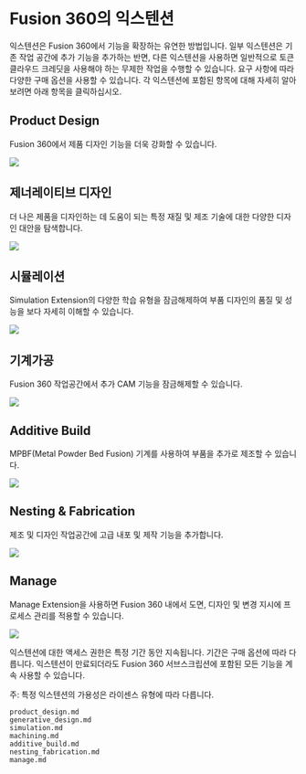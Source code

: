 Fusion 360의 익스텐션
================

익스텐션은 Fusion 360에서 기능을 확장하는 유연한 방법입니다. 일부 익스텐션은 기존 작업 공간에 추가 기능을 추가하는 반면, 다른 익스텐션을 사용하면 일반적으로 토큰 클라우드 크레딧을 사용해야 하는 무제한 작업을 수행할 수 있습니다. 요구 사항에 따라 다양한 구매 옵션을 사용할 수 있습니다. 각 익스텐션에 포함된 항목에 대해 자세히 알아보려면 아래 항목을 클릭하십시오.

## Product Design

Fusion 360에서 제품 디자인 기능을 더욱 강화할 수 있습니다.

[![](https://help.autodesk.com/cloudhelp/KOR/Fusion-Extensions/images/example/product-design-extension.png)](https://help.autodesk.com/cloudhelp/KOR/Fusion-Extensions/files/EXT-PRODUCT-DESIGN.htm)



## 제너레이티브 디자인

더 나은 제품을 디자인하는 데 도움이 되는 특정 재질 및 제조 기술에 대한 다양한 디자인 대안을 탐색합니다.

[![](https://help.autodesk.com/cloudhelp/KOR/Fusion-Extensions/images/example/generative-design-extension.png)](https://help.autodesk.com/cloudhelp/KOR/Fusion-Extensions/files/EXT-GENERATIVE.htm)


## 시뮬레이션

Simulation Extension의 다양한 학습 유형을 잠금해제하여 부품 디자인의 품질 및 성능을 보다 자세히 이해할 수 있습니다.

[![](https://help.autodesk.com/cloudhelp/KOR/Fusion-Extensions/images/example/simulation-extension.png)](https://help.autodesk.com/cloudhelp/KOR/Fusion-Extensions/files/EXT-SIMULATION.htm)




## 기계가공

Fusion 360 작업공간에서 추가 CAM 기능을 잠금해제할 수 있습니다.

[![](https://help.autodesk.com/cloudhelp/KOR/Fusion-Extensions/images/example/machining-extension.png)
](https://help.autodesk.com/cloudhelp/KOR/Fusion-Extensions/files/EXT-MANUFACTURING.htm)



## Additive Build

MPBF(Metal Powder Bed Fusion) 기계를 사용하여 부품을 추가로 제조할 수 있습니다.

[![](https://help.autodesk.com/cloudhelp/KOR/Fusion-Extensions/images/example/additive-build-extension.png)](https://help.autodesk.com/cloudhelp/KOR/Fusion-Extensions/files/EXT-ADDITIVE-BUILD.htm)



## Nesting & Fabrication

제조 및 디자인 작업공간에 고급 내포 및 제작 기능을 추가합니다.

[![](https://help.autodesk.com/cloudhelp/KOR/Fusion-Extensions/images/example/nesting-fabrication-extension.png)](https://help.autodesk.com/cloudhelp/KOR/Fusion-Extensions/files/EXT-NESTING-FAB.htm)


## Manage

Manage Extension을 사용하면 Fusion 360 내에서 도면, 디자인 및 변경 지시에 프로세스 관리를 적용할 수 있습니다.

[![](https://help.autodesk.com/cloudhelp/KOR/Fusion-Extensions/images/example/manage-extension.png)](https://help.autodesk.com/cloudhelp/KOR/Fusion-Extensions/files/EXT-MANAGE.htm)

익스텐션에 대한 액세스 권한은 특정 기간 동안 지속됩니다. 기간은 구매 옵션에 따라 다릅니다. 익스텐션이 만료되더라도 Fusion 360 서브스크립션에 포함된 모든 기능을 계속 사용할 수 있습니다.

주: 특정 익스텐션의 가용성은 라이센스 유형에 따라 다릅니다.

```{toctree}
product_design.md
generative_design.md
simulation.md
machining.md
additive_build.md
nesting_fabrication.md
manage.md
```